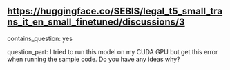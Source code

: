 ## https://huggingface.co/SEBIS/legal_t5_small_trans_it_en_small_finetuned/discussions/3

contains_question: yes

question_part: I tried to run this model on my CUDA GPU but get this error when running the sample code. Do you have any ideas why? 